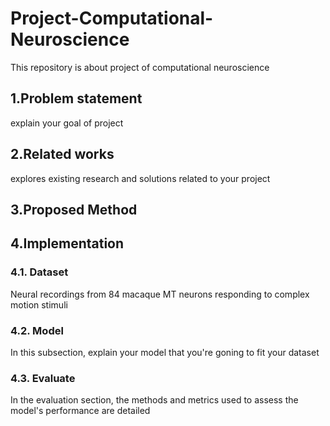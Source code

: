 # Project-Computational-Neuroscience
This repository is about project of computational neuroscience 

## 1.Problem statement
  explain your goal of project

## 2.Related works
  explores existing research and solutions related to your project

## 3.Proposed Method


## 4.Implementation

### 4.1. Dataset
Neural recordings from 84 macaque MT neurons responding to complex motion stimuli

### 4.2. Model
In this subsection, explain your model that you're goning to fit your dataset

### 4.3. Evaluate
In the evaluation section, the methods and metrics used to assess the model's performance are detailed
